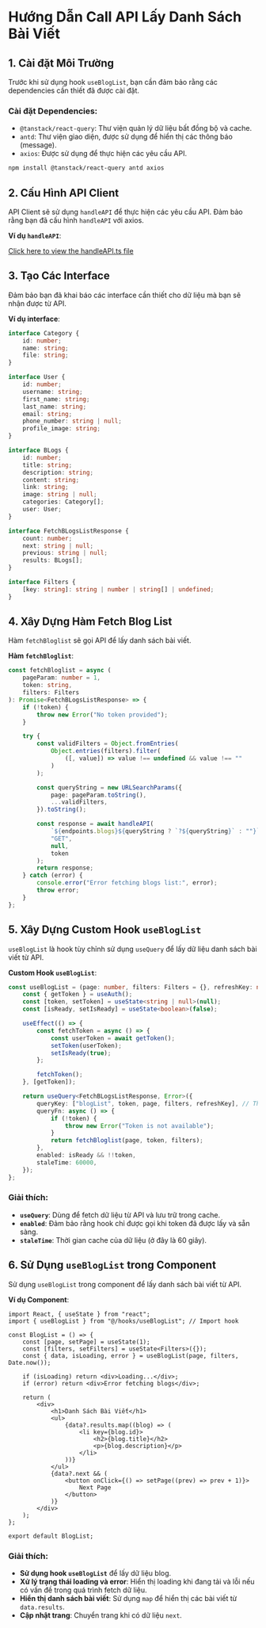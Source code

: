 

# Hướng Dẫn Call API Lấy Danh Sách Bài Viết

## 1. **Cài đặt Môi Trường**
Trước khi sử dụng hook `useBlogList`, bạn cần đảm bảo rằng các dependencies cần thiết đã được cài đặt.

### Cài đặt Dependencies:
- `@tanstack/react-query`: Thư viện quản lý dữ liệu bất đồng bộ và cache.
- `antd`: Thư viện giao diện, được sử dụng để hiển thị các thông báo (message).
- `axios`: Được sử dụng để thực hiện các yêu cầu API.

```bash
npm install @tanstack/react-query antd axios
```

## 2. **Cấu Hình API Client**
API Client sẽ sử dụng `handleAPI` để thực hiện các yêu cầu API. Đảm bảo rằng bạn đã cấu hình `handleAPI` với axios.

**Ví dụ `handleAPI`**:

[Click here to view the handleAPI.ts file](./Document/Client/5-11%20docs.md)


## 3. **Tạo Các Interface**
Đảm bảo bạn đã khai báo các interface cần thiết cho dữ liệu mà bạn sẽ nhận được từ API.

**Ví dụ interface**:

```typescript
interface Category {
    id: number;
    name: string;
    file: string;
}

interface User {
    id: number;
    username: string;
    first_name: string;
    last_name: string;
    email: string;
    phone_number: string | null;
    profile_image: string;
}

interface BLogs {
    id: number;
    title: string;
    description: string;
    content: string;
    link: string;
    image: string | null;
    categories: Category[];
    user: User;
}

interface FetchBLogsListResponse {
    count: number;
    next: string | null;
    previous: string | null;
    results: BLogs[];
}

interface Filters {
    [key: string]: string | number | string[] | undefined;
}
```

## 4. **Xây Dựng Hàm Fetch Blog List**
Hàm `fetchBloglist` sẽ gọi API để lấy danh sách bài viết.

**Hàm `fetchBloglist`**:

```typescript
const fetchBloglist = async (
    pageParam: number = 1,
    token: string,
    filters: Filters
): Promise<FetchBLogsListResponse> => {
    if (!token) {
        throw new Error("No token provided");
    }

    try {
        const validFilters = Object.fromEntries(
            Object.entries(filters).filter(
                ([, value]) => value !== undefined && value !== ""
            )
        );

        const queryString = new URLSearchParams({
            page: pageParam.toString(),
            ...validFilters,
        }).toString();

        const response = await handleAPI(
            `${endpoints.blogs}${queryString ? `?${queryString}` : ""}`,
            "GET",
            null,
            token
        );
        return response;
    } catch (error) {
        console.error("Error fetching blogs list:", error);
        throw error;
    }
};
```

## 5. **Xây Dựng Custom Hook `useBlogList`**
`useBlogList` là hook tùy chỉnh sử dụng `useQuery` để lấy dữ liệu danh sách bài viết từ API.

**Custom Hook `useBlogList`**:

```typescript
const useBlogList = (page: number, filters: Filters = {}, refreshKey: number) => {
    const { getToken } = useAuth();
    const [token, setToken] = useState<string | null>(null);
    const [isReady, setIsReady] = useState<boolean>(false);

    useEffect(() => {
        const fetchToken = async () => {
            const userToken = await getToken();
            setToken(userToken);
            setIsReady(true);
        };

        fetchToken();
    }, [getToken]);

    return useQuery<FetchBLogsListResponse, Error>({
        queryKey: ["blogList", token, page, filters, refreshKey], // Thêm refreshKey vào queryKey
        queryFn: async () => {
            if (!token) {
                throw new Error("Token is not available");
            }
            return fetchBloglist(page, token, filters);
        },
        enabled: isReady && !!token,
        staleTime: 60000,
    });
};
```

### Giải thích:
- **`useQuery`**: Dùng để fetch dữ liệu từ API và lưu trữ trong cache.
- **`enabled`**: Đảm bảo rằng hook chỉ được gọi khi token đã được lấy và sẵn sàng.
- **`staleTime`**: Thời gian cache của dữ liệu (ở đây là 60 giây).

## 6. **Sử Dụng `useBlogList` trong Component**
Sử dụng `useBlogList` trong component để lấy danh sách bài viết từ API.

**Ví dụ Component**:

```tsx
import React, { useState } from "react";
import { useBlogList } from "@/hooks/useBlogList"; // Import hook

const BlogList = () => {
    const [page, setPage] = useState(1);
    const [filters, setFilters] = useState<Filters>({});
    const { data, isLoading, error } = useBlogList(page, filters, Date.now());

    if (isLoading) return <div>Loading...</div>;
    if (error) return <div>Error fetching blogs</div>;

    return (
        <div>
            <h1>Danh Sách Bài Viết</h1>
            <ul>
                {data?.results.map((blog) => (
                    <li key={blog.id}>
                        <h2>{blog.title}</h2>
                        <p>{blog.description}</p>
                    </li>
                ))}
            </ul>
            {data?.next && (
                <button onClick={() => setPage((prev) => prev + 1)}>
                    Next Page
                </button>
            )}
        </div>
    );
};

export default BlogList;
```

### Giải thích:
- **Sử dụng hook `useBlogList`** để lấy dữ liệu blog.
- **Xử lý trạng thái loading và error**: Hiển thị loading khi đang tải và lỗi nếu có vấn đề trong quá trình fetch dữ liệu.
- **Hiển thị danh sách bài viết**: Sử dụng `map` để hiển thị các bài viết từ `data.results`.
- **Cập nhật trang**: Chuyển trang khi có dữ liệu `next`.

